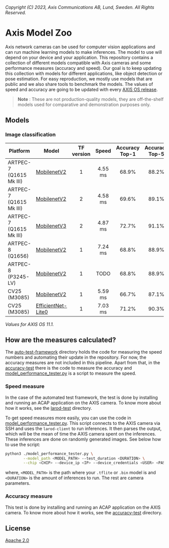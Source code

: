 *Copyright (C) 2023, Axis Communications AB, Lund, Sweden. All Rights Reserved.*

# Axis Model Zoo

Axis network cameras can be used for computer vision applications and can run machine learning models to make inferences. The model to use will depend on your device and your application. This repository contains a collection of different models compatible with Axis cameras and some performance measures (accuracy and speed). Our goal is to keep updating this collection with models for different applications, like object detection or pose estimation. For easy reproduction, we mostly use models that are public and we also share tools to benchmark the models. The values of speed and accuracy are going to be updated with every [AXIS OS release](https://help.axis.com/axis-os-release-notes).

> **Note** : These are not production-quality models, they are off-the-shelf models used for comparative and demonstration purposes only.

## Models

### Image classification

| Platform | Model | TF version | Speed | Accuracy Top-1 | Accuracy Top-5 |
| ---------- | ---------- | :----------: | :----------: | :----------: | :----------: |
| ARTPEC-7 (Q1615 Mk III) | [MobilenetV2](https://raw.githubusercontent.com/google-coral/test_data/master/mobilenet_v2_1.0_224_quant_edgetpu.tflite) | 1 | <!--A7_tf1_mnv2--> 4.55 ms <!--end_A7_tf1_mnv2--> | 68.9% | 88.2% |
| ARTPEC-7 (Q1615 Mk III) | [MobilenetV2](https://raw.githubusercontent.com/google-coral/test_data/master/tf2_mobilenet_v2_1.0_224_ptq_edgetpu.tflite)  | 2 | <!--A7_tf2_mnv2--> 4.58 ms <!--end_A7_tf2_mnv2--> | 69.6%  | 89.1%  |
| ARTPEC-7 (Q1615 Mk III) | [MobilenetV3](https://raw.githubusercontent.com/google-coral/test_data/master/tf2_mobilenet_v3_edgetpu_1.0_224_ptq_edgetpu.tflite) | 2 | <!--A7_tf2_mnv3--> 4.87 ms <!--end_A7_tf2_mnv3--> | 72.7% | 91.1% |
| ARTPEC-8 (Q1656)  | [MobilenetV2](https://raw.githubusercontent.com/google-coral/test_data/master/mobilenet_v2_1.0_224_quant.tflite)  | 1  | <!--A8_tf1_mnv2--> 7.24 ms <!--end_A8_tf1_mnv2--> | 68.8% | 88.9% |
| ARTPEC-8 (P3245-LV) | [MobilenetV2](https://raw.githubusercontent.com/google-coral/test_data/master/mobilenet_v2_1.0_224_quant.tflite)  | 1  | <!--A8_P_tf1_mnv2--> TODO <!--end_A8_P_tf1_mnv2--> | 68.8% | 88.9% |
| CV25 (M3085) | [MobilenetV2](https://acap-ml-model-storage.s3.amazonaws.com/mobilenetv2_cavalry.bin)   | 1  | <!--cv25_tf1_mnv2--> 5.59 ms <!--end_cv25_tf1_mnv2--> | 66.7%  | 87.1% |
| CV25 (M3085) | [EfficientNet-Lite0](https://acap-ml-model-storage.s3.amazonaws.com/EfficientNet-lite0.bin)  | 1  | <!--cv25_tf1_ens--> 7.03 ms <!--end_cv25_tf1_ens--> | 71.2%  | 90.3% |

*Values for AXIS OS 11.1.*

## How are the measures calculated?

The [auto-test-framework](./scripts/auto-test-framework) directory holds the code for measuring the speed numbers and automating their update in the repository. For now, the accuracy measures are not included in this pipeline. Apart from that, in the [accuracy-test](./scripts/accuracy-test) there is the code to measure the accuracy and [model_performance_tester.py](./scripts/model_performance_tester.py) is a script to measure the speed.

### Speed measure

In the case of the automated test framework, the test is done by installing and running an ACAP application on the AXIS camera. To know more about how it works, see the [larod-test](./scripts/auto-test-framework/larod-test) directory.

To get speed measures more easily, you can use the code in [model_performance_tester.py](./scripts/model_performance_tester.py). This script connects to the AXIS camera via SSH and uses the `larod-client` to run inferences. It then parses the output, which will be the mean of time the AXIS camera spent on the inferences. These inferences are done on randomly generated images. See below how to use the script:

```sh
python3 ./model_performance_tester.py \
        --model_path <MODEL_PATH> --test_duration <DURATION> \
        --chip <CHIP> --device_ip <IP> --device_credentials <USER> <PASS> --camera_port <SSH_PORT>
```

where, `<MODEL_PATH>` is the path where your `.tflite` or `.bin` model is and `<DURATION>` is the amount of inferences to run. The rest are camera parameters.

### Accuracy measure

This test is done by installing and running an ACAP application on the AXIS camera. To know more about how it works, see the [accuracy-test](./scripts/accuracy-test/) directory.

## License

[Apache 2.0](./LICENSE)
